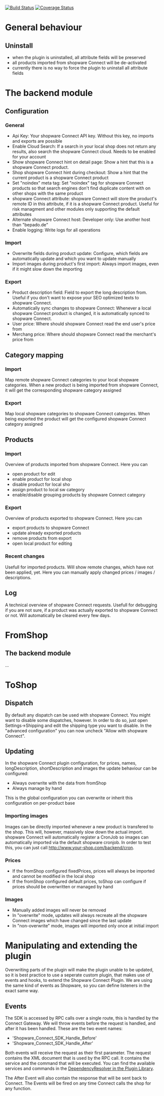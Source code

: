 [![Build Status](https://travis-ci.org/shopware/SwagConnect.svg?branch=master)](https://travis-ci.org/shopware/SwagConnect)
[![Coverage Status](https://coveralls.io/repos/github/shopware/SwagConnect/badge.svg?branch=master)](https://coveralls.io/github/shopware/SwagConnect?branch=master)

# General behaviour

## Uninstall

 - when the plugin is uninstalled, all attribute fields will be preserved
 - all products imported from shopware Connect will be de-activated
 - currently there is no way to force the plugin to uninstall all attribute fields

# The backend module

## Configuration
### General
* Api Key: Your shopware Connect API key. Without this key, no imports and exports are possible
* Enable Cloud Search: If a search in your local shop does not return any results, also search the shopware Connect cloud. Needs to be enabled for your account
* Show shopware Connect hint on detail page: Show a hint that this is a shopware Connect product.
* Shop shopware Connect hint during checkout: Show a hint that the current product is a shopware Connect product
* Set "noindex" meta tag: Set "noindex" tag for shopware Connect products so that search engines don't find duplicate content with on other shops with the same product
* shopware Connect attribute: shopware Connect will store the product's remote ID in this attribute, if it is a shopware Connect product. Useful for risk managment and other modules only supporting the default attributes
* Alternate shopware Connect host: Developer only: Use another host than "bepado.de"
* Enable logging: Write logs for all operations
### Import
* Overwrite fields during product update: Configure, which fields are automatically update and which you want to update manually
* Import images during product's first import: Always import images, even if it might slow down the importing
### Export
* Product description field: Field to export the long description from. Useful if you don't want to expose your SEO optimized texts to shopware Connect.
* Automatically sync changes to shopware Connect: Whenever a local shopware Connect product is changed, it is automatically synced to shopware Connect.
* User price: Where should shopware Connect read the end user's price from
* Merchang price: Where should shopware Connect read the merchant's price from


## Category mapping
### Import
Map remote shopware Connect categories to your local shopware categories. When a new product is being imported from shopware Connect, it will get the corresponding shopware category assigned
### Export
Map local shopware categories to shopware Connect categories. When being exported the product will get the configured shopware Connect category assigned
## Products
### Import
Overview of products imported from shopware Connect. Here you can
 * open product for edit
 * enable product for local shop
 * disable product for local sho
 * assign product to local sw category
 * enable/disable grouping products by shopware Connect category
### Export
Overview of products exported to shopware Connect. Here you can
 * export products to shopware Connect
 * update already exported products
 * remove products from export
 * open local product for editing
### Recent changes
Usefull for imported products. Will show remote changes, which have not been applied, yet. Here you can manually apply changed prices / images / descriptions.
## Log
A technical overview of shopware Connect requests. Usefull for debugging if you are not sure, if a product was actually exported to shopware Connect or not. Will automatically be cleared every few days.



# FromShop
## The backend module

...

# ToShop
## Dispatch
By default any dispatch can be used with shopware Connect. You might want to disable some dispatches, however. In order to do so, just open Settings->Shipping and edit the shipping type you want to disable.
In the "advanced configuration" you can now uncheck "Allow with shopware Connect".

## Updating
In the shopware Connect plugin configuration, for prices, names, longDescription, shortDescription and images the update behaviour can be configured:

 - Always overwrite with the data from fromShop
 - Always manage by hand

This is the global configuration you can overwrite or inherit this configuration on per-product base

### Importing images
Images can be directly imported whenever a new product is transfered to the shop. This will, however, massively slow down the actual import.
shopware Connect will automatically register a CronJob so images can automatically imported via the default shopware cronjob. In order to test this, you can just call http://www.your-shop.com/backend/cron.

### Prices

- If the fromShop configured fixedPrices, prices will always be imported and cannot be modified in the local shop
- If the fromShop configured default prices, toShop can configure if prices should be overwritten or managed by hand

### Images 

- Manually added images will never be removed
- In "overwrite" mode, updates will always recreate all the shopware Connect images which have changed since the last update
- In "non-overwrite" mode, images will imported only once at initial import

# Manipulating and extending the plugin

Overwriting parts of the plugin will make the plugin unable to be updated, so it is best practice to use a seperate custom plugin, that makes use of events and hooks, to extend the Shopware Connect Plugin. We are using the same kind of events as Shopware, so you can define listeners in the exact same way.

## Events

The SDK is accessed by RPC calls over a single route, this is handled by the Connect Gateway. We will throw events before the request is handled, and after it has been handled. These are the two event names:

- 'Shopware_Connect_SDK_Handle_Before'
- 'Shopware_Connect_SDK_Handle_After'

Both events will receive the request as their first parameter. The request contains the XML document that is used by the RPC call. It contains the service and the command that will be executed. You can find the available services and commands in the [DependencyResolver in the Plugin Library](https://github.com/shopware/SwagConnect/blob/master/Library/Shopware/Connect/DependencyResolver.php#L267).

The After Event will also contain the response that will be sent back to Connect. The Events will be fired on any time Connect calls the shop for any function.